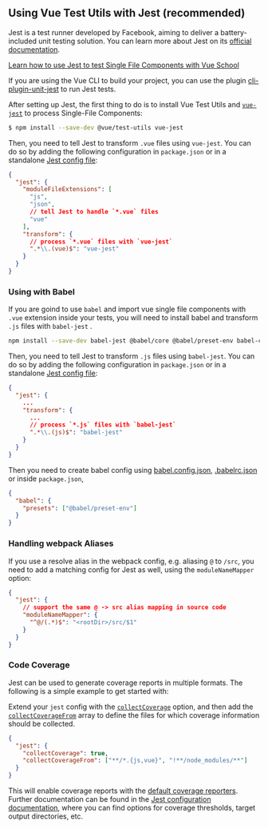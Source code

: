 ## Using Vue Test Utils with Jest (recommended)

Jest is a test runner developed by Facebook, aiming to deliver a battery-included unit testing solution. You can learn more about Jest on its [official documentation](https://jestjs.io/).

<div class="vueschool"><a href="https://vueschool.io/courses/learn-how-to-test-vuejs-components?friend=vuejs" target="_blank" rel="sponsored noopener" title="Learn how to use Jest and Vue Test Utils to test Single File Components with Vue School">Learn how to use Jest to test Single File Components with Vue School</a></div>

If you are using the Vue CLI to build your project, you can use the plugin [cli-plugin-unit-jest](https://cli.vuejs.org/core-plugins/unit-jest.html) to run Jest tests.

After setting up Jest, the first thing to do is to install Vue Test Utils and [`vue-jest`](https://github.com/vuejs/vue-jest) to process Single-File Components:

```bash
$ npm install --save-dev @vue/test-utils vue-jest
```

Then, you need to tell Jest to transform `.vue` files using `vue-jest`. You can do so by adding the following configuration in `package.json` or in a standalone [Jest config file](https://jestjs.io/docs/en/configuration):

```json
{
  "jest": {
    "moduleFileExtensions": [
      "js",
      "json",
      // tell Jest to handle `*.vue` files
      "vue"
    ],
    "transform": {
      // process `*.vue` files with `vue-jest`
      ".*\\.(vue)$": "vue-jest"
    }
  }
}
```

### Using with Babel

If you are goind to use `babel` and import vue single file components with `.vue` extension inside your tests, you will need to install babel and transform `.js` files with `babel-jest` .

```bash
npm install --save-dev babel-jest @babel/core @babel/preset-env babel-core@^7.0.0-bridge.0
```

Then, you need to tell Jest to transform `.js` files using `babel-jest`. You can do so by adding the following configuration in `package.json` or in a standalone [Jest config file](https://jestjs.io/docs/en/configuration):

```json
{
  "jest": {
    ...
    "transform": {
      ...
      // process `*.js` files with `babel-jest`
      ".*\\.(js)$": "babel-jest"
    }
  }
}
```

Then you need to create babel config using [babel.config.json](https://babeljs.io/docs/en/configuration#babelconfigjson), [.babelrc.json](https://babeljs.io/docs/en/configuration#babelrcjson) or inside `package.json`,

```json
{
  "babel": {
    "presets": ["@babel/preset-env"]
  }
}
```

### Handling webpack Aliases

If you use a resolve alias in the webpack config, e.g. aliasing `@` to `/src`, you need to add a matching config for Jest as well, using the `moduleNameMapper` option:

```json
{
  "jest": {
    // support the same @ -> src alias mapping in source code
    "moduleNameMapper": {
      "^@/(.*)$": "<rootDir>/src/$1"
    }
  }
}
```

### Code Coverage

Jest can be used to generate coverage reports in multiple formats. The following is a simple example to get started with:

Extend your `jest` config with the [`collectCoverage`](https://jestjs.io/docs/en/configuration#collectcoverage-boolean) option, and then add the [`collectCoverageFrom`](https://jestjs.io/docs/en/configuration#collectcoveragefrom-array) array to define the files for which coverage information should be collected.

```json
{
  "jest": {
    "collectCoverage": true,
    "collectCoverageFrom": ["**/*.{js,vue}", "!**/node_modules/**"]
  }
}
```

This will enable coverage reports with the [default coverage reporters](https://jestjs.io/docs/en/configuration#coveragereporters-array-string). Further documentation can be found in the [Jest configuration documentation](https://jestjs.io/docs/en/configuration#collectcoverage-boolean), where you can find options for coverage thresholds, target output directories, etc.
